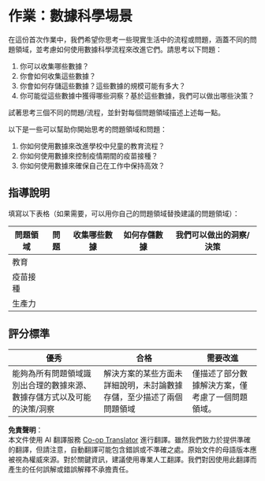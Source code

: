 <!--
CO_OP_TRANSLATOR_METADATA:
{
  "original_hash": "4e0f1773b9bee1be3b28f9fe2c71b3de",
  "translation_date": "2025-08-25T16:56:10+00:00",
  "source_file": "1-Introduction/01-defining-data-science/assignment.md",
  "language_code": "tw"
}
-->
# 作業：數據科學場景

在這份首次作業中，我們希望你思考一些現實生活中的流程或問題，涵蓋不同的問題領域，並考慮如何使用數據科學流程來改進它們。請思考以下問題：

1. 你可以收集哪些數據？
1. 你會如何收集這些數據？
1. 你會如何存儲這些數據？這些數據的規模可能有多大？
1. 你可能從這些數據中獲得哪些洞察？基於這些數據，我們可以做出哪些決策？

試著思考三個不同的問題/流程，並針對每個問題領域描述上述每一點。

以下是一些可以幫助你開始思考的問題領域和問題：

1. 你如何使用數據來改進學校中兒童的教育流程？
1. 你如何使用數據來控制疫情期間的疫苗接種？
1. 你如何使用數據來確保自己在工作中保持高效？

## 指導說明

填寫以下表格（如果需要，可以用你自己的問題領域替換建議的問題領域）：

| 問題領域 | 問題 | 收集哪些數據 | 如何存儲數據 | 我們可以做出的洞察/決策 | 
|----------|------|--------------|--------------|--------------------------|
| 教育     |      |              |              |                          |
| 疫苗接種 |      |              |              |                          |
| 生產力   |      |              |              |                          |

## 評分標準

優秀 | 合格 | 需要改進
--- | --- | -- |
能夠為所有問題領域識別出合理的數據來源、數據存儲方式以及可能的決策/洞察 | 解決方案的某些方面未詳細說明，未討論數據存儲，至少描述了兩個問題領域 | 僅描述了部分數據解決方案，僅考慮了一個問題領域。

**免責聲明**：  
本文件使用 AI 翻譯服務 [Co-op Translator](https://github.com/Azure/co-op-translator) 進行翻譯。雖然我們致力於提供準確的翻譯，但請注意，自動翻譯可能包含錯誤或不準確之處。原始文件的母語版本應被視為權威來源。對於關鍵資訊，建議使用專業人工翻譯。我們對因使用此翻譯而產生的任何誤解或錯誤解釋不承擔責任。